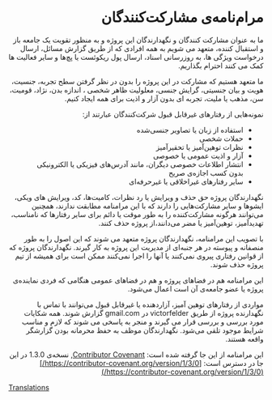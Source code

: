 <div dir="rtl" markdown="1">

# مرام‌نامه‌ی مشارکت‌کنندگان

ما به عنوان مشارکت کنندگان و نگهدارندگان این پروژه و به منظور تقویت یک جامعه باز و استقبال کننده،
متعهد می شویم به همه افرادی که از طریق گزارش مسائل، ارسال درخواست ویژگی ها، به روزرسانی اسناد،
ارسال پول ریکوئست یا پچ‌ها و سایر فعالیت ها کمک می کنند احترام بگذاریم.

ما متعهد هستیم که مشارکت در این پروژه را بدون در نظر گرفتن سطح تجربه،
جنسیت، هویت و بیان جنسیتی، گرایش جنسی، معلولیت ظاهر شخصی ،
اندازه بدن، نژاد، قومیت، سن، مذهب یا ملیت، تجربه ای بدون آزار و اذیت برای همه ایجاد کنیم.

نمونه‌هایی از رفتارهای غیرقابل قبول شرکت‌کنندگان عبارتند از:

* استفاده از زبان یا تصاویر جنسی‌شده
* حملات شخصی
* نظرات توهین‌آمیز یا تحقیرآمیز
* آزار و اذیت عمومی یا خصوصی
* انتشار اطلاعات خصوصی دیگران، مانند آدرس‌های فیزیکی یا الکترونیکی بدون کسب اجازه‌ی صریح
* سایر رفتارهای غیراخلاقی یا غیرحرفه‌ای

نگهدارندگان پروژه حق حذف و ویرایش یا رد نظرات، کامیت‌ها، کد،
ویرایش های ویکی، ایشوها و سایر مشارکت‌هایی را دارند که
با این مرامنامه مطابقت ندارند، همچنین می‌توانند هرگونه مشارکت‌کننده را به طور موقت
یا دائم برای سایر رفتارها  که نامناسب، تهدیدآمیز، توهین‌آمیز یا مضر می‌دانند،از پروژه حذف کنند.

با تصویب این مرامنامه، نگهدارندگان پروژه متعهد می شوند که
این اصول را به طور منصفانه و پیوسته در هر جنبه‌ای
از مدیریت این پروژه به کار گیرند. نگهدارندگان پروژه که از قوانین رفتاری پیروی نمی‌کنند یا آنها را اجرا نمی‌کنند
ممکن است برای همیشه از تیم پروژه حذف شوند.

این مرامنامه هم در فضاهای پروژه و هم در فضاهای عمومی هنگامی که فردی نماینده‌ی پروژه یا عضو جامعه‌ی آن است اعمال می‌شود.

مواردی از رفتارهای توهین آمیز، آزاردهنده یا غیرقابل قبول می‌توانند با تماس با نگهدارنده پروژه از طریق
victorfelder در gmail.com گزارش شوند.
همه شکایات مورد بررسی و بررسی قرار می گیرند و منجر به پاسخی می شوند
که لازم و مناسب شرایط موجود تلقی می‌شود. نگهدارندگان موظف به حفظ محرمانه بودن گزارشگر واقعه هستند.


این مرامنامه از این جا گرفته شده است: [Contributor Covenant][homepage],
نسخه‌ی 1.3.0 در این جا در دسترس است: [https://contributor-covenant.org/version/1/3/0/](https://contributor-covenant.org/version/1/3/0/)

</div>

[homepage]: https://contributor-covenant.org
[Translations](../README.md#translations)
